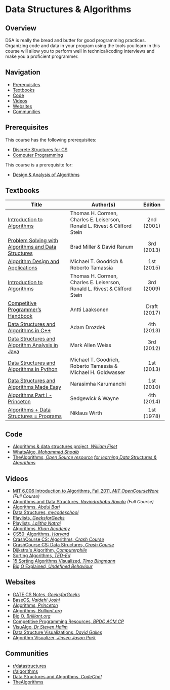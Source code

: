 # Data Structures & Algorithms

## Overview

DSA is really the bread and butter for good programming practices. Organizing code and data in your program using the tools you learn in this course will allow you to perform well in technical/coding interviews and make you a proficient programmer.

## Navigation

*   [Prerequisites](#prerequisites)
*   [Textbooks](#textbooks)
*   [Code](#code)
*   [Videos](#videos)
*   [Websites](#websites)
*   [Communities](#communities)

## Prerequisites

This course has the following prerequisites:

*   [Discrete Structures for CS](../CSF222)
*   [Computer Programming](../CSF111)

This course is a prerequisite for:

*   [Design & Analysis of Algorithms](../CSF364)

## Textbooks

| Title | Author(s) | Edition |
| -------------|-------------|:-----:|
| [Introduction to Algorithms](https://drive.google.com/file/d/1nZpc4TKg92e5Ai9i2wtH3qJ7MGraIShD/view?usp=sharing) | Thomas H. Cormen, Charles E. Leiserson, Ronald L. Rivest & Clifford Stein | 2nd (2001) |
| [Problem Solving with Algorithms and Data Structures](https://drive.google.com/file/d/1vzz398U-ayIBsFVPy_ochaZ5LBnUnq7h/view?usp=sharing) | Brad Miller & David Ranum | 3rd (2013) |
| [Algorithm Design and Applications](https://drive.google.com/file/d/14reI4oUtePBeC7Ej0rat5JbTEHOejAiI/view?usp=sharing) | Michael T. Goodrich & Roberto Tamassia | 1st (2015) |
| [Introduction to Algorithms](https://drive.google.com/file/d/1M_2-jGxWyo1u5eHMXBKdxIgIJHY3wgI8/view?usp=sharing) | Thomas H. Cormen, Charles E. Leiserson, Ronald L. Rivest & Clifford Stein | 3rd (2009) |
| [Competitive Programmer’s Handbook](https://drive.google.com/file/d/1o8Ar-5fEezvc5HgKOo584puepcmKCeWX/view?usp=sharing) | Antti Laaksonen | Draft (2017) |
| [Data Structures and Algorithms in C++](https://drive.google.com/file/d/17lgGGjhuI_myp5oz-m8GLnonbWpVa2A4/view?usp=sharing) | Adam Drozdek | 4th (2013) |
| [Data Structures and Algorithm Analysis in Java](https://drive.google.com/file/d/1Mim-tKxsLnllB0chx6x9mGb19Nn8hw7g/view?usp=sharing) | Mark Allen Weiss | 3rd (2012) |
| [Data Structures and Algorithms in Python](https://drive.google.com/file/d/1BiPZSJ--KaJd-Tt8F1poDAhboI74Ff3s/view?usp=sharing) | Michael T. Goodrich, Roberto Tamassia & Michael H. Goldwasser | 1st (2013) |
| [Data Structures and Algorithms Made Easy](https://drive.google.com/file/d/1OeO4Xfr_TnY6HJZ5l2OUZYXvTs2jjNqm/view?usp=sharing) | Narasimha Karumanchi | 1st (2010) |
| [Algorithms Part I - Princeton](https://drive.google.com/file/d/10co0mZmo2CNqthb7IRzqOBSyhP1AeB4U/view?usp=sharing) | Sedgewick & Wayne | 4th (2014) |
| [Algorithms + Data Structures = Programs](https://drive.google.com/file/d/17xSrA6wTmNGa7_v60xDnVaO4gwcFfMLL/view?usp=sharing) | Niklaus Wirth | 1st (1978) |

## Code

*   [Algorithms & data structures project, *William Fiset*](https://github.com/williamfiset/Algorithms)
*   [WhatsAlgo, *Mohammed Shoaib*](https://github.com/Mohammed-Shoaib/WhatsAlgo)
*   [TheAlgorithms, *Open Source resource for learning Data Structures & Algorithms*](https://github.com/TheAlgorithms "TheAlgorithms")

## Videos

*   [MIT 6.006 Introduction to Algorithms, Fall 2011, *MIT OpenCourseWare*](https://www.youtube.com/playlist?list=PLUl4u3cNGP61Oq3tWYp6V_F-5jb5L2iHb) *(Full Course)*
*   [Algorithms and Data Structures, *Ravindrababu Ravula*](https://www.youtube.com/playlist?list=PLEbnTDJUr_IeHYw_sfBOJ6gk5pie0yP-0) *(Full Course)*
*   [Algorithms, *Abdul Bari*](https://www.youtube.com/watch?v=0IAPZzGSbME&list=PLDN4rrl48XKpZkf03iYFl-O29szjTrs_O)
*   [Data Structures, *mycodeschool*](https://www.youtube.com/watch?v=92S4zgXN17o&list=PL2_aWCzGMAwI3W_JlcBbtYTwiQSsOTa6P)
*   [Playlists, *GeeksforGeeks*](https://www.youtube.com/channel/UC0RhatS1pyxInC00YKjjBqQ/playlists)
*   [Playlists, *Lalitha Natraj*](https://www.youtube.com/channel/UCNsGQ_oLlH89HoKd5uyoAEQ/playlists)
*   [Algorithms, *Khan Academy*](https://www.khanacademy.org/computing/computer-science/algorithms)
*   [CS50: Algorithms, *Harvard*](https://www.youtube.com/watch?v=U9o49qwa6hk&list=PLhQjrBD2T3828ZVcVzEIhsHVgjANGZveu&index=4)
*   [CrashCourse CS: Algorithms, *Crash Course*](https://www.youtube.com/watch?v=rL8X2mlNHPM)
*   [CrashCourse CS: Data Structures, *Crash Course*](https://www.youtube.com/watch?v=DuDz6B4cqVc)
*   [Dijkstra's Algorithm, *Computerphile*](https://www.youtube.com/watch?v=GazC3A4OQTE)
*   [Sorting Algorithms, *TED-Ed*](https://www.youtube.com/watch?v=WaNLJf8xzC4)
*   [15 Sorting Algorithms Visualized, *Timo Bingmann*](https://www.youtube.com/watch?v=kPRA0W1kECg)
*   [Big O Explained, *Undefined Behaviour*](https://www.youtube.com/watch?v=MyeV2_tGqvw)

## Websites

*   [GATE CS Notes, *GeeksforGeeks*](https://www.geeksforgeeks.org/gate-cs-notes-gq/)
*   [BaseCS, *Vaidehi Joshi*](https://medium.com/basecs)
*   [Algorithms, *Princeton*](https://algs4.cs.princeton.edu/home/)
*   [Algorithms, *Brilliant.org*](https://brilliant.org/wiki/algorithm/)
*   [Big O, *Brilliant.org*](https://brilliant.org/wiki/big-o-notation/)
*   [Competitive Programming Resources, *BPDC ACM CP*](https://www.acmbpdc.org/cp)
*   [VisuAlgo, *Dr Steven Halim*](https://visualgo.net/en)
*   [Data Structure Visualizations, *David Galles*](https://www.cs.usfca.edu/~galles/visualization/Algorithms.html)
*   [Algorithm Visualizer, *Jinseo Jason Park*](https://algorithm-visualizer.org/)

## Communities

*   [r/datastructures](https://www.reddit.com/r/datastructures/)
*   [r/algorithms](https://www.reddit.com/r/algorithms/)
*   [Data Structures and Algorithms, *CodeChef*](https://discuss.codechef.com/t/data-structures-and-algorithms/6599)
*   [TheAlgorithms](https://the-algorithms.com/)
